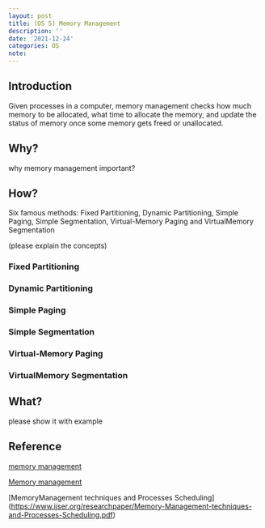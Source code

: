 ```yaml
---
layout: post
title: (OS 5) Memory Management
description: ''
date: '2021-12-24'
categories: OS
note: 
---
```


## Introduction

Given processes in a computer, memory management checks how much memory to be allocated, what time to allocate the memory, and update the status of memory once some memory gets freed or unallocated.

## Why?

why memory management important?

## How?

Six famous methods: Fixed Partitioning, Dynamic Partitioning, Simple Paging, Simple
Segmentation, Virtual-Memory Paging and VirtualMemory Segmentation

(please explain the concepts)

### Fixed Partitioning

### Dynamic Partitioning

### Simple Paging

### Simple Segmentation

### Virtual-Memory Paging

### VirtualMemory Segmentation

## What?

please show it with example

## Reference

[memory management](https://whatis.techtarget.com/definition/memory-management)

[Memory management](https://en.wikipedia.org/wiki/Memory_management)

[MemoryManagement techniques and Processes Scheduling] (https://www.ijser.org/researchpaper/Memory-Management-techniques-and-Processes-Scheduling.pdf) 

